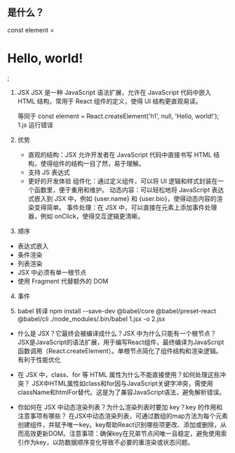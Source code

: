 ## 是什么？
const element = <h1>Hello, world!</h1>;
1. JSX 
    JSX 是一种 JavaScript 语法扩展，允许在 JavaScript 代码中嵌入 HTML 结构，常用于 React 组件的定义，使得 UI 结构更直观易读。

    等同于 const element = React.createElement('h1', null, 'Hello, world!');
    1.js 运行错误 
2. 优势
    - 直观的结构：JSX 允许开发者在 JavaScript 代码中直接书写 HTML 结构，使得组件的结构一目了然，易于理解。
    - 支持 JS 表达式
    - 更好的开发体验
        组件化：通过定义组件，可以将 UI 逻辑和样式封装在一个函数里，便于重用和维护。
        动态内容：可以轻松地将 JavaScript 表达式嵌入到 JSX 中，例如 {user.name} 和 {user.bio}，使得动态内容的渲染变得简单。
        事件处理：在 JSX 中，可以直接在元素上添加事件处理器，例如 onClick，使得交互逻辑更清晰。


3. 顺序
- 表达式嵌入
- 条件渲染
- 列表渲染
- JSX 中必须有单一根节点
- 使用 Fragment 代替额外的 DOM

4. 事件

5. babel 转译
    npm install --save-dev @babel/core @babel/preset-react @babel/cli
    ./node_modules/.bin/babel 1.jsx -o 2.jsx


- 什么是 JSX？它最终会被编译成什么？JSX 中为什么只能有一个根节点？
    JSX是JavaScript的语法扩展，用于编写React组件，最终编译为JavaScript函数调用（React.createElement）。单根节点简化了组件结构和渲染逻辑。
    有利于性能优化

- 在 JSX 中，class、for 等 HTML 属性为什么不能直接使用？如何处理这些冲突？
    JSX中HTML属性如class和for因与JavaScript关键字冲突，需使用className和htmlFor替代。这是为了兼容JavaScript语法，避免解析错误。

- 你如何在 JSX 中动态渲染列表？为什么渲染列表时要加 key？key 的作用和注意事项有哪些？
    在JSX中动态渲染列表，可通过数组的map方法为每个元素创建组件，并赋予唯一key。key帮助React识别哪些项更改、添加或删除，从而高效更新DOM。注意事项：确保key在兄弟节点间唯一且稳定，避免使用索引作为key，以防数据顺序变化导致不必要的重渲染或状态问题。

